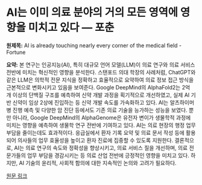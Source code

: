 # AI는 이미 의료 분야의 거의 모든 영역에 영향을 미치고 있다 — 포춘

**원제목:** AI is already touching nearly every corner of the medical field - Fortune

**요약:** 본 연구는 인공지능(AI), 특히 대규모 언어 모델(LLM)이 의료 연구와 의료 서비스 전반에 미치는 혁신적인 영향을 분석한다. 스탠포드 의대 학장의 사례처럼, ChatGPT와 같은 LLM은 의학적 전문 지식을 정확하고 효율적으로 요약하여 의료 정보 접근 방식을 근본적으로 변화시키고 있음을 보여준다.  Google DeepMind의 AlphaFold2는 2억 개 이상의 단백질 구조를 예측하여 신약 개발 과정을 획기적으로 개선하였고,  실제 AI 기반 신약이 임상 2상에 진입하는 등 신약 개발 속도를 가속화하고 있다.  AI는 알츠하이머병 진행 예측 및 다양한 암 진단 등에서도 기존 의료 기술을 능가하는 성능을 보였다.  뿐만 아니라,  Google DeepMind의 AlphaGenome은 유전자 변이가 생물학적 과정에 미치는 영향을 예측하여 생물학 연구 전반에 기여하고 있다.  AI는 의료 현장의 행정 업무 부담을 줄이는데도 효과적이다. 응급실에서 환자 기록 요약 및 의료 문서 작성 등에 활용되어 의사들의 업무 효율성을 높이고 환자 진료에 집중할 수 있도록 지원한다. 결론적으로, AI는 의료 연구의 속도와 정확성을 향상시키고, 의료 서비스 질을 개선하며, 의료 전문가들의 업무 부담을 경감시키는 등 의료 산업 전반에 긍정적인 영향을 미치고 있다. 하지만, AI 기술의 윤리적, 사회적 함의에 대한 지속적인 논의와 고려가 필요하다.

[원문 링크](https://fortune.com/2025/07/23/ai-medicine-research-automation-hospital-training/)
